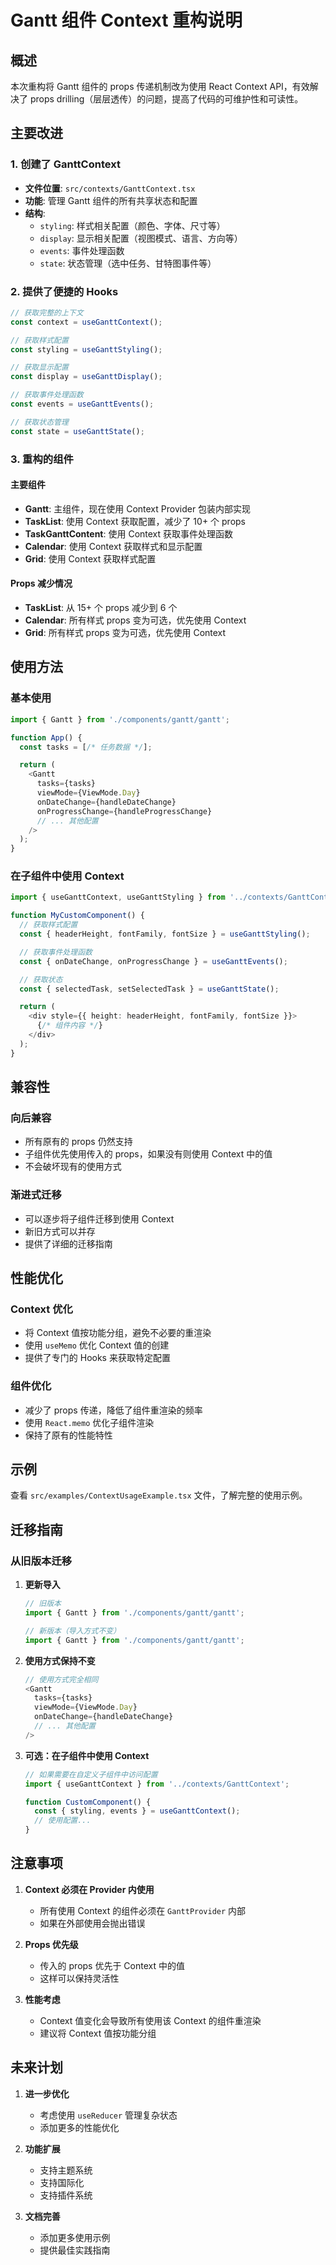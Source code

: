 # Gantt 组件 Context 重构说明

## 概述

本次重构将 Gantt 组件的 props 传递机制改为使用 React Context API，有效解决了 props drilling（层层透传）的问题，提高了代码的可维护性和可读性。

## 主要改进

### 1. 创建了 GanttContext

- **文件位置**: `src/contexts/GanttContext.tsx`
- **功能**: 管理 Gantt 组件的所有共享状态和配置
- **结构**:
  - `styling`: 样式相关配置（颜色、字体、尺寸等）
  - `display`: 显示相关配置（视图模式、语言、方向等）
  - `events`: 事件处理函数
  - `state`: 状态管理（选中任务、甘特图事件等）

### 2. 提供了便捷的 Hooks

```typescript
// 获取完整的上下文
const context = useGanttContext();

// 获取样式配置
const styling = useGanttStyling();

// 获取显示配置
const display = useGanttDisplay();

// 获取事件处理函数
const events = useGanttEvents();

// 获取状态管理
const state = useGanttState();
```

### 3. 重构的组件

#### 主要组件

- **Gantt**: 主组件，现在使用 Context Provider 包装内部实现
- **TaskList**: 使用 Context 获取配置，减少了 10+ 个 props
- **TaskGanttContent**: 使用 Context 获取事件处理函数
- **Calendar**: 使用 Context 获取样式和显示配置
- **Grid**: 使用 Context 获取样式配置

#### Props 减少情况

- **TaskList**: 从 15+ 个 props 减少到 6 个
- **Calendar**: 所有样式 props 变为可选，优先使用 Context
- **Grid**: 所有样式 props 变为可选，优先使用 Context

## 使用方法

### 基本使用

```typescript
import { Gantt } from './components/gantt/gantt';

function App() {
  const tasks = [/* 任务数据 */];

  return (
    <Gantt
      tasks={tasks}
      viewMode={ViewMode.Day}
      onDateChange={handleDateChange}
      onProgressChange={handleProgressChange}
      // ... 其他配置
    />
  );
}
```

### 在子组件中使用 Context

```typescript
import { useGanttContext, useGanttStyling } from '../contexts/GanttContext';

function MyCustomComponent() {
  // 获取样式配置
  const { headerHeight, fontFamily, fontSize } = useGanttStyling();

  // 获取事件处理函数
  const { onDateChange, onProgressChange } = useGanttEvents();

  // 获取状态
  const { selectedTask, setSelectedTask } = useGanttState();

  return (
    <div style={{ height: headerHeight, fontFamily, fontSize }}>
      {/* 组件内容 */}
    </div>
  );
}
```

## 兼容性

### 向后兼容

- 所有原有的 props 仍然支持
- 子组件优先使用传入的 props，如果没有则使用 Context 中的值
- 不会破坏现有的使用方式

### 渐进式迁移

- 可以逐步将子组件迁移到使用 Context
- 新旧方式可以并存
- 提供了详细的迁移指南

## 性能优化

### Context 优化

- 将 Context 值按功能分组，避免不必要的重渲染
- 使用 `useMemo` 优化 Context 值的创建
- 提供了专门的 Hooks 来获取特定配置

### 组件优化

- 减少了 props 传递，降低了组件重渲染的频率
- 使用 `React.memo` 优化子组件渲染
- 保持了原有的性能特性

## 示例

查看 `src/examples/ContextUsageExample.tsx` 文件，了解完整的使用示例。

## 迁移指南

### 从旧版本迁移

1. **更新导入**

   ```typescript
   // 旧版本
   import { Gantt } from './components/gantt/gantt';

   // 新版本（导入方式不变）
   import { Gantt } from './components/gantt/gantt';
   ```

2. **使用方式保持不变**

   ```typescript
   // 使用方式完全相同
   <Gantt
     tasks={tasks}
     viewMode={ViewMode.Day}
     onDateChange={handleDateChange}
     // ... 其他配置
   />
   ```

3. **可选：在子组件中使用 Context**

   ```typescript
   // 如果需要在自定义子组件中访问配置
   import { useGanttContext } from '../contexts/GanttContext';

   function CustomComponent() {
     const { styling, events } = useGanttContext();
     // 使用配置...
   }
   ```

## 注意事项

1. **Context 必须在 Provider 内使用**
   - 所有使用 Context 的组件必须在 `GanttProvider` 内部
   - 如果在外部使用会抛出错误

2. **Props 优先级**
   - 传入的 props 优先于 Context 中的值
   - 这样可以保持灵活性

3. **性能考虑**
   - Context 值变化会导致所有使用该 Context 的组件重渲染
   - 建议将 Context 值按功能分组

## 未来计划

1. **进一步优化**
   - 考虑使用 `useReducer` 管理复杂状态
   - 添加更多的性能优化

2. **功能扩展**
   - 支持主题系统
   - 支持国际化
   - 支持插件系统

3. **文档完善**
   - 添加更多使用示例
   - 提供最佳实践指南
